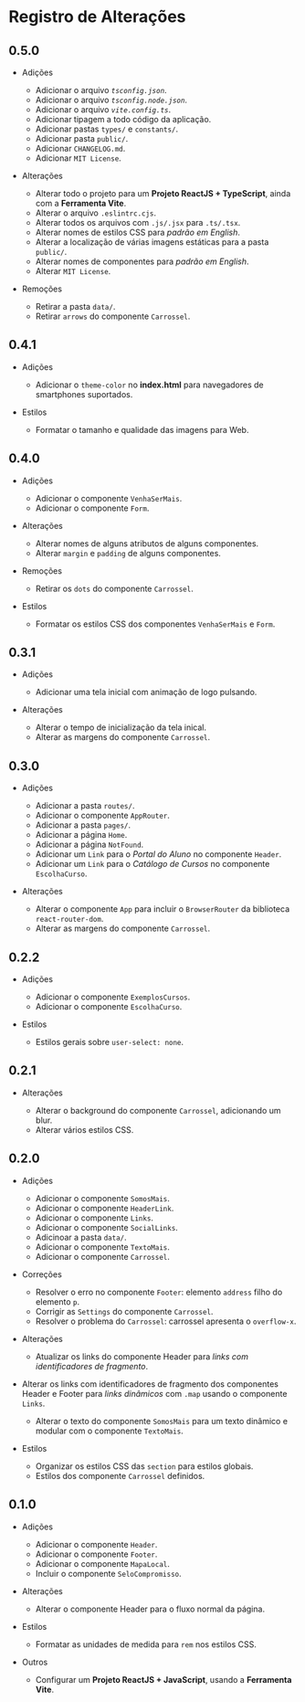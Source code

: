 <!--
    ## 0.0.0 (Lançado em DD-MM-AAAA)

    ### 0.0.1
    * Alfa/Pré-lançamento.
    * Estado muito inicial de desenvolvimento.

    ### 0.1.0
    * Mais funcionalidades.
    * Nível de estabilidade um pouco maior.

    ### 1.0.0
    * Versão significativa do projeto, como o lançamento inicial.

    ## Notas da versão
    * Adições
      * Adicionar
      * Incluir
    * Correções
      * Corrigir
      * Resolver
    * Alterações
      * Alterar
      * Atualizar
    * Remoções
      * Remover
      * Retirar
      * Desabilitar
    * Documentação
      * Documentar
      * Comentar
    * Testes
      * Testar
      * Adicionar teste
      * Corrigir teste
    * Estilos
      * Estilos
      * Formatar
      * Organizar
    * Outros
      * Build
      * Tarefa
      * Atividade
      * Configurar
      * Definir
      * Limpar
      * Script
      * Versão
-->

# Registro de Alterações

## 0.5.0

- Adições

  - Adicionar o arquivo _`tsconfig.json`_.
  - Adicionar o arquivo _`tsconfig.node.json`_.
  - Adicionar o arquivo _`vite.config.ts`_.
  - Adicionar tipagem a todo código da aplicação.
  - Adicionar pastas `types/` e `constants/`.
  - Adicionar pasta `public/`.
  - Adicionar `CHANGELOG.md`.
  - Adicionar `MIT License`.

- Alterações

  - Alterar todo o projeto para um **Projeto ReactJS + TypeScript**, ainda com a **Ferramenta Vite**.
  - Alterar o arquivo `.eslintrc.cjs`.
  - Alterar todos os arquivos com `.js/.jsx` para `.ts/.tsx`.
  - Alterar nomes de estilos CSS para _padrão em English_.
  - Alterar a localização de várias imagens estáticas para a pasta `public/`.
  - Alterar nomes de componentes para _padrão em English_.
  - Alterar `MIT License`.

- Remoções

  - Retirar a pasta `data/`.
  - Retirar `arrows` do componente `Carrossel`.

## 0.4.1

- Adições

  - Adicionar o `theme-color` no **index.html** para navegadores de smartphones suportados.

- Estilos

  - Formatar o tamanho e qualidade das imagens para Web.

## 0.4.0

- Adições

  - Adicionar o componente `VenhaSerMais`.
  - Adicionar o componente `Form`.

- Alterações

  - Alterar nomes de alguns atributos de alguns componentes.
  - Alterar `margin` e `padding` de alguns componentes.

- Remoções

  - Retirar os `dots` do componente `Carrossel`.

- Estilos

  - Formatar os estilos CSS dos componentes `VenhaSerMais` e `Form`.

## 0.3.1

- Adições

  - Adicionar uma tela inicial com animação de logo pulsando.

- Alterações

  - Alterar o tempo de inicialização da tela inical.
  - Alterar as margens do componente `Carrossel`.

## 0.3.0

- Adições

  - Adicionar a pasta `routes/`.
  - Adicionar o componente `AppRouter`.
  - Adicionar a pasta `pages/`.
  - Adicionar a página `Home`.
  - Adicionar a página `NotFound`.
  - Adicionar um `Link` para o _Portal do Aluno_ no componente `Header`.
  - Adicionar um `Link` para o _Catálogo de Cursos_ no componente `EscolhaCurso`.

- Alterações

  - Alterar o componente `App` para incluir o `BrowserRouter` da biblioteca `react-router-dom`.
  - Alterar as margens do componente `Carrossel`.

## 0.2.2

- Adições

  - Adicionar o componente `ExemplosCursos`.
  - Adicionar o componente `EscolhaCurso`.

- Estilos

  - Estilos gerais sobre `user-select: none`.

## 0.2.1

- Alterações

  - Alterar o background do componente `Carrossel`, adicionando um blur.
  - Alterar vários estilos CSS.

## 0.2.0

- Adições

  - Adicionar o componente `SomosMais`.
  - Adicionar o componente `HeaderLink`.
  - Adicionar o componente `Links`.
  - Adicionar o componente `SocialLinks`.
  - Adicinoar a pasta `data/`.
  - Adicionar o componente `TextoMais`.
  - Adicionar o componente `Carrossel`.

- Correções

  - Resolver o erro no componente `Footer`: elemento `address` filho do elemento `p`.
  - Corrigir as `Settings` do componente `Carrossel`.
  - Resolver o problema do `Carrossel`: carrossel apresenta o `overflow-x`.

- Alterações

  - Atualizar os links do componente Header para _links com identificadores de fragmento_.

- Alterar os links com identificadores de fragmento dos componentes Header e Footer para _links dinâmicos_ com `.map` usando o componente `Links`.

  - Alterar o texto do componente `SomosMais` para um texto dinâmico e modular com o componente `TextoMais`.

- Estilos
  - Organizar os estilos CSS das `section` para estilos globais.
  - Estilos dos componente `Carrossel` definidos.

## 0.1.0

- Adições

  - Adicionar o componente `Header`.
  - Adicionar o componente `Footer`.
  - Adicionar o componente `MapaLocal`.
  - Incluir o componente `SeloCompromisso`.

- Alterações

  - Alterar o componente Header para o fluxo normal da página.

- Estilos

  - Formatar as unidades de medida para `rem` nos estilos CSS.

- Outros
  - Configurar um **Projeto ReactJS + JavaScript**, usando a **Ferramenta Vite**.
